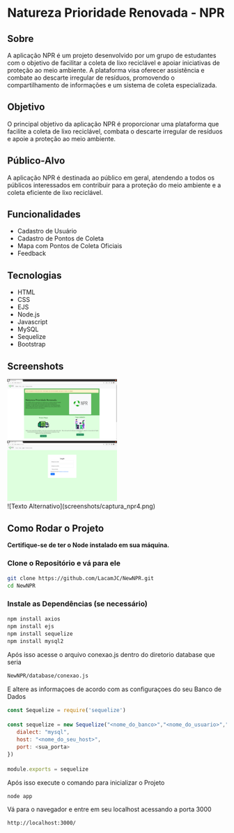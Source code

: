 # Natureza Prioridade Renovada - NPR

## Sobre
A aplicação NPR é um projeto desenvolvido por um grupo de estudantes com o objetivo de facilitar a coleta de lixo reciclável e apoiar iniciativas de proteção ao meio ambiente. A plataforma visa oferecer assistência e combate ao descarte irregular de resíduos, promovendo o compartilhamento de informações e um sistema de coleta especializada.

## Objetivo
O principal objetivo da aplicação NPR é proporcionar uma plataforma que facilite a coleta de lixo reciclável, combata o descarte irregular de resíduos e apoie a proteção ao meio ambiente.

## Público-Alvo
A aplicação NPR é destinada ao público em geral, atendendo a todos os públicos interessados em contribuir para a proteção do meio ambiente e a coleta eficiente de lixo reciclável.

## Funcionalidades
- Cadastro de Usuário
- Cadastro de Pontos de Coleta
- Mapa com Pontos de Coleta Oficiais
- Feedback

## Tecnologias
- HTML
- CSS
- EJS
- Node.js
- Javascript
- MySQL
- Sequelize
- Bootstrap

## Screenshots
<div>
  <img src="screenshots/captura_npr.png" alt="Página Inicial" width="50%">
</div>
<div>
  <img src="screenshots/captura_npr2.png" alt="Página Inicial" width="50%">
</div>
![Texto Alternativo](screenshots/captura_npr4.png)






## Como Rodar o Projeto
**Certifique-se de ter o Node instalado em sua máquina.**

### Clone o Repositório e vá para ele
```bash
git clone https://github.com/LacamJC/NewNPR.git
cd NewNPR 
```

### Instale as Dependências (se necessário)
```bash
npm install axios
npm install ejs
npm install sequelize
npm install mysql2
```

Após isso acesse o arquivo conexao.js dentro do diretorio database que seria 
```bash
NewNPR/database/conexao.js
```
E altere as informaçoes de acordo com as configuraçoes do seu Banco de Dados
```javascript
const Sequelize = require('sequelize')

const sequelize = new Sequelize("<nome_do_banco>","<nome_do_usuario>","<senha>", {
   dialect: "mysql",
   host: "<nome_do_seu_host>",
   port: <sua_porta>
})

module.exports = sequelize
```

Após isso execute o comando para inicializar o Projeto 

```bash
node app
```

Vá para o navegador e entre em seu localhost acessando a porta 3000
```
http://localhost:3000/
```

